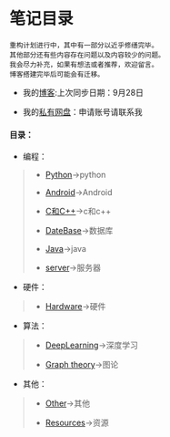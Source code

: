 # 笔记目录

    重构计划进行中，其中有一部分以近乎修缮完毕。
    其他部分还有些内容存在问题以及内容较少的问题。
    我会尽力补充，如果有想法或者推荐，欢迎留言。
    博客搭建完毕后可能会有迁移。

* 我的[博客](http://blog.shencangblue.com):上次同步日期：9月28日

* 我的[私有网盘](http://data.shencangblue.com)：申请账号请联系我

#### 目录：

* 编程：
>* [Python](https://github.com/shencang/note/tree/master/Python)->python
>
>* [Android](https://github.com/shencang/note/tree/master/Android)->Android
>
>* [C和C++](https://github.com/shencang/note/tree/master/CorC%2B%2B)->c和c++
>
>* [DateBase](https://github.com/shencang/note/tree/master/DateBase)->数据库
>
>* [Java](https://github.com/shencang/note/tree/master/Java)->java
>
>* [server](https://github.com/shencang/note/tree/master/Server)->服务器
>
* 硬件：
>* [Hardware](https://github.com/shencang/note/tree/master/Hardware)->硬件
>
* 算法：
>* [DeepLearning](https://github.com/shencang/note/tree/master/Algorithm/DeepLearning)->深度学习
>
>* [Graph theory](https://github.com/shencang/note/tree/master/Algorithm/Graph_theory)->图论
>
* 其他：
>* [Other](https://github.com/shencang/note/tree/master/Other)->其他
>
>* [Resources](https://github.com/shencang/note/tree/master/Resources)->资源

